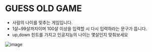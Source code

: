 # GUESS OLD GAME
- 사람의 나이를 맞추는 게임입니다.
- 1살~99살까지이며 100살 이상을 입력할 시 다시 입력하라는 문구가 뜹니다.
- up,down 힌트를 가지고 인공지능의 나이는 몇살인지 맞춰보세요

![image](https://user-images.githubusercontent.com/65011438/156021358-995093fd-7500-431a-bc08-5eb40fe97143.png)
